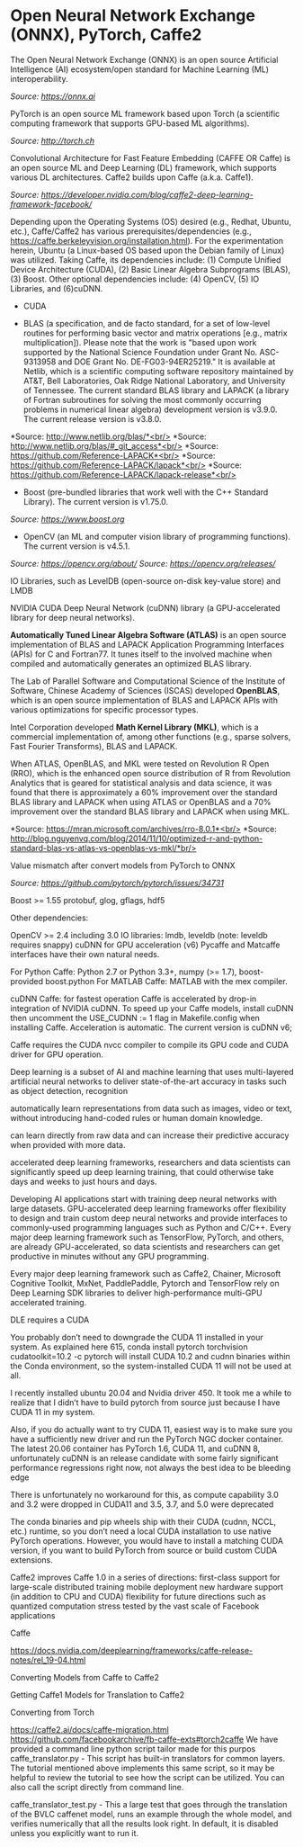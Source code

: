# Open Neural Network Exchange (ONNX), PyTorch, Caffe2 #

The Open Neural Network Exchange (ONNX) is an open source Artificial Intelligence (AI) ecosystem/open standard for Machine Learning (ML) interoperability.

*Source: https://onnx.ai*

PyTorch is an open source ML framework based upon Torch (a scientific computing framework that supports GPU-based ML algorithms). 

*Source: http://torch.ch*

Convolutional Architecture for Fast Feature Embedding (CAFFE OR Caffe) is an open source ML and Deep Learning (DL) framework, which supports various DL architectures. Caffe2 builds upon Caffe (a.k.a. Caffe1).

*Source: https://developer.nvidia.com/blog/caffe2-deep-learning-framework-facebook/*

Depending upon the Operating Systems (OS) desired (e.g., Redhat, Ubuntu, etc.), Caffe/Caffe2 has various prerequisites/dependencies (e.g., https://caffe.berkeleyvision.org/installation.html). For the experimentation herein, Ubuntu (a Linux-based OS based upon the Debian family of Linux) was utilized.
Taking Caffe, its dependencies include: (1) Compute Unified Device Architecture (CUDA), (2) Basic Linear Algebra Subprograms (BLAS), (3) Boost. Other optional dependencies include: (4) OpenCV, (5) IO Libraries, and (6)cuDNN.

* CUDA



* BLAS (a specification, and de facto standard, for a set of low-level routines for performing basic vector and matrix operations [e.g., matrix multiplication]). Please note that the work is "based upon work supported by the National Science Foundation under Grant No. ASC-9313958 and DOE Grant No. DE-FG03-94ER25219." It is available at Netlib, which is a scientific computing software repository maintained by AT&T, Bell Laboratories, Oak Ridge National Laboratory, and University of Tennessee. The current standard BLAS library and LAPACK (a library of Fortran subroutines for solving the most commonly occurring problems in numerical linear algebra) development version is v3.9.0. The current release version is v3.8.0.

*Source: http://www.netlib.org/blas/*<br/>
*Source: http://www.netlib.org/blas/#_git_access*<br/>
*Source: https://github.com/Reference-LAPACK*<br/>
*Source: https://github.com/Reference-LAPACK/lapack*<br/>
*Source: https://github.com/Reference-LAPACK/lapack-release*<br/>

* Boost (pre-bundled libraries that work well with the C++ Standard Library). The current version is v1.75.0.

*Source: https://www.boost.org*

* OpenCV (an ML and computer vision library of programming functions). The current version is v4.5.1.

*Source: https://opencv.org/about/*
*Source: https://opencv.org/releases/*

IO Libraries, such as LevelDB (open-source on-disk key-value store) and LMDB

NVIDIA CUDA Deep Neural Network (cuDNN) library (a GPU-accelerated library for deep neural networks).

**Automatically Tuned Linear Algebra Software (ATLAS)** is an open source implementation of BLAS and LAPACK Application Programming Interfaces (APIs) for C and Fortran77. It tunes itself to the involved machine when compiled and automatically generates an optimized BLAS library. 

The Lab of Parallel Software and Computational Science of the Institute of Software, Chinese Academy of Sciences (ISCAS) developed **OpenBLAS**, which is an open source implementation of BLAS and LAPACK APIs with various optimizations for specific processor types. 

Intel Corporation developed **Math Kernel Library (MKL)**, which is a commercial implementation of, among other functions (e.g., sparse solvers, Fast Fourier Transforms), BLAS and LAPACK. 

When ATLAS, OpenBLAS, and MKL were tested on Revolution R Open (RRO), which is the enhanced open source distribution of R from Revolution Analytics that is geared for statistical analysis and data science, it was found that there is approximately a 60% improvement over the standard BLAS library and LAPACK when using ATLAS or OpenBLAS and a 70% improvement over the standard BLAS library and LAPACK when using MKL.

*Source: https://mran.microsoft.com/archives/rro-8.0.1*<br/>
*Source: http://blog.nguyenvq.com/blog/2014/11/10/optimized-r-and-python-standard-blas-vs-atlas-vs-openblas-vs-mkl/*br/>





Value mismatch after convert models from PyTorch to ONNX

*Source: https://github.com/pytorch/pytorch/issues/34731*


Boost >= 1.55 protobuf, glog, gflags, hdf5

Other dependencies:

OpenCV >= 2.4 including 3.0 IO libraries: lmdb, leveldb (note: leveldb requires snappy) cuDNN for GPU acceleration (v6) Pycaffe and Matcaffe interfaces have their own natural needs.

For Python Caffe: Python 2.7 or Python 3.3+, numpy (>= 1.7), boost-provided boost.python For MATLAB Caffe: MATLAB with the mex compiler.

cuDNN Caffe: for fastest operation Caffe is accelerated by drop-in integration of NVIDIA cuDNN. To speed up your Caffe models, install cuDNN then uncomment the USE_CUDNN := 1 flag in Makefile.config when installing Caffe. Acceleration is automatic. The current version is cuDNN v6;

Caffe requires the CUDA nvcc compiler to compile its GPU code and CUDA driver for GPU operation.

Deep learning is a subset of AI and machine learning that uses multi-layered artificial neural networks to deliver state-of-the-art accuracy in tasks such as object detection, recognition

automatically learn representations from data such as images, video or text, without introducing hand-coded rules or human domain knowledge.

can learn directly from raw data and can increase their predictive accuracy when provided with more data.

accelerated deep learning frameworks, researchers and data scientists can significantly speed up deep learning training, that could otherwise take days and weeks to just hours and days.

Developing AI applications start with training deep neural networks with large datasets. GPU-accelerated deep learning frameworks offer flexibility to design and train custom deep neural networks and provide interfaces to commonly-used programming languages such as Python and C/C++. Every major deep learning framework such as TensorFlow, PyTorch, and others, are already GPU-accelerated, so data scientists and researchers can get productive in minutes without any GPU programming.

Every major deep learning framework such as Caffe2, Chainer, Microsoft Cognitive Toolkit, MxNet, PaddlePaddle, Pytorch and TensorFlow rely on Deep Learning SDK libraries to deliver high-performance multi-GPU accelerated training.

DLE requires a CUDA

You probably don’t need to downgrade the CUDA 11 installed in your system. As explained here 615, conda install pytorch torchvision cudatoolkit=10.2 -c pytorch will install CUDA 10.2 and cudnn binaries within the Conda environment, so the system-installed CUDA 11 will not be used at all.

I recently installed ubuntu 20.04 and Nvidia driver 450. It took me a while to realize that I didn’t have to build pytorch from source just because I have CUDA 11 in my system.

Also, if you do actually want to try CUDA 11, easiest way is to make sure you have a sufficiently new driver and run the PyTorch NGC docker container. The latest 20.06 container has PyTorch 1.6, CUDA 11, and cuDNN 8, unfortunately cuDNN is an release candidate with some fairly significant performance regressions right now, not always the best idea to be bleeding edge

There is unfortunately no workaround for this, as compute capability 3.0 and 3.2 were dropped in CUDA11 and 3.5, 3.7, and 5.0 were deprecated

The conda binaries and pip wheels ship with their CUDA (cudnn, NCCL, etc.) runtime, so you don’t need a local CUDA installation to use native PyTorch operations. However, you would have to install a matching CUDA version, if you want to build PyTorch from source or build custom CUDA extensions.

Caffe2 improves Caffe 1.0 in a series of directions: first-class support for large-scale distributed training mobile deployment new hardware support (in addition to CPU and CUDA) flexibility for future directions such as quantized computation stress tested by the vast scale of Facebook applications

Caffe

https://docs.nvidia.com/deeplearning/frameworks/caffe-release-notes/rel_19-04.html

Converting Models from Caffe to Caffe2

Getting Caffe1 Models for Translation to Caffe2

Converting from Torch

https://caffe2.ai/docs/caffe-migration.html https://github.com/facebookarchive/fb-caffe-exts#torch2caffe We have provided a command line python script tailor made for this purpos caffe_translator.py - This script has built-in translators for common layers. The tutorial mentioned above implements this same script, so it may be helpful to review the tutorial to see how the script can be utilized. You can also call the script directly from command line.

caffe_translator_test.py - This a large test that goes through the translation of the BVLC caffenet model, runs an example through the whole model, and verifies numerically that all the results look right. In default, it is disabled unless you explicitly want to run it.
